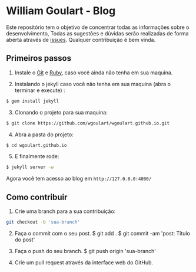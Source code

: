 # William Goulart - Blog
Este repositório tem o objetivo de concentrar todas as informações sobre o desenvolvimento, Todas as sugestões e dúvidas serão realizadas de forma aberta através de [issues](https://github.com/wgoulart/wgoulart.github.io/issues). Qualquer contribuição é bem vinda.

## Primeiros passos

1. Instale o [Git](http://git-scm.com/downloads) e [Ruby](http://www.ruby-lang.org/pt/downloads/), caso você ainda não tenha em sua maquina.

2. Instalando o jekyll caso você não tenha em sua maquina (abra o terminar e execute) :

  ```sh
  $ gem install jekyll
  ```

3. Clonando o projeto para sua maquina:

  ```sh
  $ git clone https://github.com/wgoulart/wgoulart.github.io.git
  ```

4. Abra a pasta do projeto:

  ```sh
  $ cd wgoulart.github.io
  ```

5. E finalmente rode:

  ```sh
  $ jekyll server -w
  ```
Agora você tem acesso ao blog em `http://127.0.0.0:4000/` 

## Como contribuir
1. Crie uma branch para a sua contribuição:

  ```sh
  git checkout -b 'sua-branch'
  ```

2. Faça o commit com o seu post.
      $ git add .
      $ git commit -am 'post: Título do post'

3. Faça o push do seu branch.
      $ git push origin 'sua-branch'

4. Crie um pull request através da interface web do GitHub.
